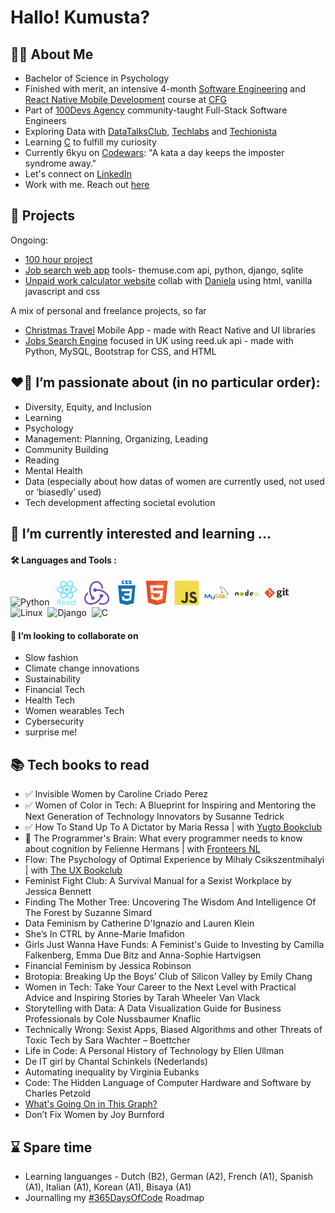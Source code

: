 # Hallo! Kumusta?

## 👩‍💻 About Me

- Bachelor of Science in Psychology
- Finished with merit, an intensive 4-month [Software Engineering](https://github.com/agcdtmr/cfg_group_project/blob/main/Certificate%2012.04.23.pdf) and [React Native Mobile Development](https://github.com/agcdtmr/christmas-travel/blob/main/Certificate.pdf) course at [CFG](https://codefirstgirls.com/) 
- Part of [100Devs Agency](https://leonnoel.com/100devs/) community-taught Full-Stack Software Engineers
- Exploring Data with [DataTalksClub](https://datatalks.club/), [Techlabs](https://techlabs.org/dataScience/) and [Techionista](https://github.com/agcdtmr/data-science/blob/main/Certificate-ML-AI.pdf)
- Learning [C](https://github.com/agcdtmr/exploring-c) to fulfill my curiosity
- Currently 6kyu on [Codewars](https://www.codewars.com/users/adtmr): "A kata a day keeps the imposter syndrome away." 
- Let's connect on [LinkedIn](https://www.linkedin.com/in/anjcalleja/)
- Work with me. Reach out [here](https://www.canva.com/design/DAE_7ll36jo/rIxnIpS9fDgGNJOr9UYtqg/view?utm_content=DAE_7ll36jo&utm_campaign=designshare&utm_medium=link&utm_source=publishsharelink)
<!-- - Making a lot of mistakes [LeetCode](https://leetcode.com/anjdeitmer/) -->

<!-- [![Top Langs](https://github-readme-stats.vercel.app/api/top-langs/?username=agcdtmr&layout=compact&theme=vision-friendly-dark)](https://github.com/anuraghazra/github-readme-stats) -->

## 🚧 Projects

Ongoing: 

- [100 hour project](https://github.com/agcdtmr/100hr-project-others)
- [Job search web app](https://github.com/agcdtmr/didactic-journey) tools- themuse.com api, python, django, sqlite
- [Unpaid work calculator website](https://github.com/users/agcdtmr/projects/4) collab with [Daniela](https://github.com/dadaniela) using html, vanilla javascript and css
<!-- - [Tracker App:](https://github.com/agcdtmr/cfg-tracker-mobile-app) tools- react native, maps library and other ui library like paper, vector icons -->
<!-- - Mini [Python](https://github.com/agcdtmr/Python-Projects) projects -->

A mix of personal and freelance projects, so far

- [Christmas Travel](https://github.com/agcdtmr/christmas-travel) Mobile App - made with React Native and UI libraries
- [Jobs Search Engine](https://github.com/agcdtmr/cfg_group_project) focused in UK using reed.uk api - made with Python, MySQL, Bootstrap for CSS, and HTML




## ❤️‍🔥 I’m passionate about (in no particular order):
- Diversity, Equity, and Inclusion
- Learning
- Psychology 
- Management: Planning, Organizing, Leading
- Community Building
- Reading
- Mental Health
- Data (especially about how datas of women are currently used, not used or ‘biasedly’ used)
- Tech development affecting societal evolution



## 🌱 I’m currently interested and learning ...
#### :hammer_and_wrench: Languages and Tools :
<div>
  <img src="https://cdn.jsdelivr.net/gh/devicons/devicon/icons/python/python-original.svg" title="Python" alt="Python" width="40" height="40"/>&nbsp;
  <img src="https://github.com/devicons/devicon/blob/master/icons/react/react-original-wordmark.svg" title="React" alt="React" width="40" height="40"/>&nbsp;
  <img src="https://github.com/devicons/devicon/blob/master/icons/redux/redux-original.svg" title="Redux" alt="Redux " width="40" height="40"/>&nbsp;
  <img src="https://github.com/devicons/devicon/blob/master/icons/css3/css3-plain-wordmark.svg"  title="CSS3" alt="CSS" width="40" height="40"/>&nbsp;
  <img src="https://github.com/devicons/devicon/blob/master/icons/html5/html5-original.svg" title="HTML5" alt="HTML" width="40" height="40"/>&nbsp;
  <img src="https://github.com/devicons/devicon/blob/master/icons/javascript/javascript-original.svg" title="JavaScript" alt="JavaScript" width="40" height="40"/>&nbsp;
  <img src="https://github.com/devicons/devicon/blob/master/icons/mysql/mysql-original-wordmark.svg" title="MySQL"  alt="MySQL" width="40" height="40"/>&nbsp;
  <img src="https://github.com/devicons/devicon/blob/master/icons/nodejs/nodejs-original-wordmark.svg" title="NodeJS" alt="NodeJS" width="40" height="40"/>&nbsp;
  <img src="https://github.com/devicons/devicon/blob/master/icons/git/git-original-wordmark.svg" title="Git" **alt="Git" width="40" height="40"/>&nbsp;
  <img src="https://cdn.jsdelivr.net/gh/devicons/devicon/icons/linux/linux-original.svg" title="Linux" alt="Linux" width="40" height="40"/>&nbsp;
  <img src="https://cdn.jsdelivr.net/gh/devicons/devicon/icons/django/django-plain.svg" title="Django" alt="Django" width="40" height="40"/>&nbsp;
  <img src="https://cdn.jsdelivr.net/gh/devicons/devicon/icons/c/c-original.svg" title="C" alt="C" width="40" height="40"/>&nbsp;
</div>

#### 👀 I’m looking to collaborate on

- Slow fashion
- Climate change innovations
- Sustainability
- Financial Tech
- Health Tech
- Women wearables Tech
- Cybersecurity
- surprise me!

## 📚 Tech books to read

- ✅ Invisible Women by Caroline Criado Perez
- ✅ Women of Color in Tech: A Blueprint for Inspiring and Mentoring the Next Generation of Technology Innovators by Susanne Tedrick
- ✅ How To Stand Up To A Dictator by Maria Ressa | with [Yugto Bookclub](https://www.instagram.com/yugto.bookclub)
- 📖 The Programmer's Brain: What every programmer needs to know about cognition by Felienne Hermans | with [Fronteers NL](https://www.meetup.com/nl-NL/fronteers-nl/?_cookie-check=MUQTlWm66Q0KGDIN)
- Flow: The Psychology of Optimal Experience by Mihaly Csikszentmihalyi | with [The UX Bookclub](https://www.meetup.com/nl-NL/theuxbookclub/events/289765717/)
- Feminist Fight Club: A Survival Manual for a Sexist Workplace by Jessica Bennett
- Finding The Mother Tree: Uncovering The Wisdom And Intelligence Of The Forest by Suzanne Simard
- Data Feminism by Catherine D'Ignazio and Lauren Klein
- She’s In CTRL by Anne-Marie Imafidon
- Girls Just Wanna Have Funds: A Feminist's Guide to Investing by Camilla Falkenberg, Emma Due Bitz and Anna-Sophie Hartvigsen
- Financial Feminism by Jessica Robinson
- Brotopia: Breaking Up the Boys’ Club of Silicon Valley by Emily Chang
- Women in Tech: Take Your Career to the Next Level with Practical Advice and Inspiring Stories by Tarah Wheeler Van Vlack
- Storytelling with Data: A Data Visualization Guide for Business Professionals by Cole Nussbaumer Knaflic
- Technically Wrong: Sexist Apps, Biased Algorithms and other Threats of Toxic Tech by Sara Wachter – Boettcher
- Life in Code: A Personal History of Technology by Ellen Ullman
- De IT girl by Chantal Schinkels (Nederlands)
- Automating inequality by Virginia Eubanks
- Code: The Hidden Language of Computer Hardware and Software by Charles Petzold
- [What's Going On in This Graph?](https://www.nytimes.com/column/whats-going-on-in-this-graph)
- Don’t Fix Women by Joy Burnford


## ⌛ Spare time

- Learning languanges - Dutch (B2), German (A2), French (A1), Spanish (A1), Italian (A1), Korean (A1), Bisaya (A1)
- Journalling my [#365DaysOfCode](https://github.com/agcdtmr/365daysofcode) Roadmap


<!---
agcdtmr/agcdtmr is a ✨ special ✨ repository because its `README.md` (this file) appears on your GitHub profile.
You can click the Preview link to take a look at your changes.
--->
